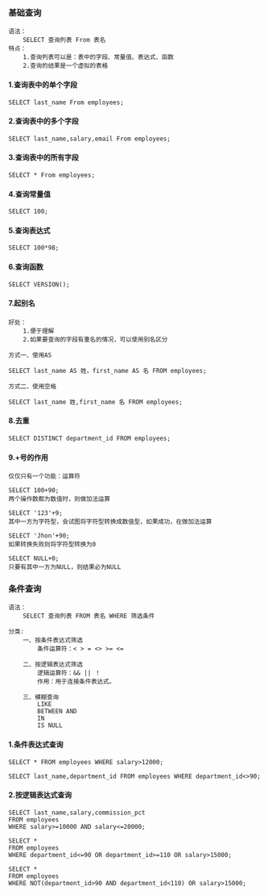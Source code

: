 ### 基础查询

    语法：
        SELECT 查询列表 From 表名
    特点：
        1.查询列表可以是：表中的字段、常量值、表达式、函数
        2.查询的结果是一个虚拟的表格

#### 1.查询表中的单个字段

    SELECT last_name From employees;

#### 2.查询表中的多个字段

    SELECT last_name,salary,email From employees;

#### 3.查询表中的所有字段

    SELECT * From employees;

#### 4.查询常量值

    SELECT 100;

#### 5.查询表达式

    SELECT 100*98;

#### 6.查询函数

    SELECT VERSION();

#### 7.起别名

    好处：
        1.便于理解
        2.如果要查询的字段有重名的情况，可以使用别名区分
    
    方式一、使用AS

    SELECT last_name AS 姓，first_name AS 名 FROM employees;

    方式二、使用空格

    SELECT last_name 姓,first_name 名 FROM employees;

#### 8.去重

    SELECT DISTINCT department_id FROM employees;

#### 9.+号的作用

    仅仅只有一个功能：运算符

    SELECT 100+90;  
    两个操作数都为数值时，则做加法运算

    SELECT '123'+9;
    其中一方为字符型，会试图将字符型转换成数值型，如果成功，在做加法运算

    SELECT 'Jhon'+90;
    如果转换失败则将字符型转换为0

    SELECT NULL+0;
    只要有其中一方为NULL，则结果必为NULL

### 条件查询

    语法：
        SELECT 查询列表 FROM 表名 WHERE 筛选条件
    
    分类:
        一、按条件表达式筛选
            条件运算符：< > = <> >= <=

        二、按逻辑表达式筛选
            逻辑运算符：&& || ！ 
            作用：用于连接条件表达式。

        三、模糊查询
            LIKE
            BETWEEN AND
            IN
            IS NULL

#### 1.条件表达式查询

    SELECT * FROM employees WHERE salary>12000;

    SELECT last_name,department_id FROM employees WHERE department_id<>90;

#### 2.按逻辑表达式查询

    SELECT last_name,salary,commission_pct
    FROM employees
    WHERE salary>=10000 AND salary<=20000;

    SELECT *
    FROM employees
    WHERE department_id<=90 OR department_id>=110 OR salary>15000;

    SELECT *
    FROM employees
    WHERE NOT(department_id>90 AND department_id<110) OR salary>15000;




